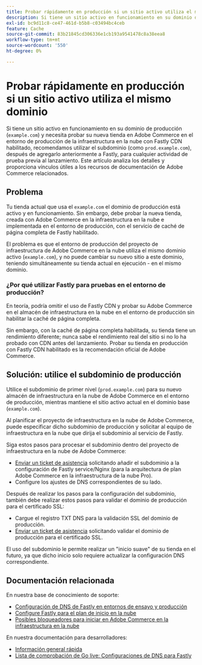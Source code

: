 ```yaml
---
title: Probar rápidamente en producción si un sitio activo utiliza el mismo dominio
description: Si tiene un sitio activo en funcionamiento en su dominio de producción (`example.com`) y necesita probar su nueva tienda en Adobe Commerce en el entorno de producción de la infraestructura de nube con Fastly CDN habilitado, recomendamos utilizar el subdominio (como `prod.example.com`), después de agregarlo anteriormente a Fastly, para cualquier actividad de prueba previa al lanzamiento. Este artículo analiza los detalles y proporciona vínculos útiles a los recursos de documentación de Adobe Commerce relacionados.
exl-id: bc9d11c8-ce47-461d-b5b8-c03494bc4ceb
feature: Cache
source-git-commit: 83b21845cd306336e1cb193a9541478c8a38eea8
workflow-type: tm+mt
source-wordcount: '550'
ht-degree: 0%

---
```


# Probar rápidamente en producción si un sitio activo utiliza el mismo dominio

Si tiene un sitio activo en funcionamiento en su dominio de producción (`example.com`) y necesita probar su nueva tienda en Adobe Commerce en el entorno de producción de la infraestructura en la nube con Fastly CDN habilitado, recomendamos utilizar el subdominio (como `prod.example.com`), después de agregarlo anteriormente a Fastly, para cualquier actividad de prueba previa al lanzamiento. Este artículo analiza los detalles y proporciona vínculos útiles a los recursos de documentación de Adobe Commerce relacionados.

## Problema

Tu tienda actual que usa el `example.com` el dominio de producción está activo y en funcionamiento. Sin embargo, debe probar la nueva tienda, creada con Adobe Commerce en la infraestructura en la nube e implementada en el entorno de producción, con el servicio de caché de página completa de Fastly habilitado.

El problema es que el entorno de producción del proyecto de infraestructura de Adobe Commerce en la nube utiliza el mismo dominio activo (`example.com`), y no puede cambiar su nuevo sitio a este dominio, teniendo simultáneamente su tienda actual en ejecución - en el mismo dominio.

### ¿Por qué utilizar Fastly para pruebas en el entorno de producción?

En teoría, podría omitir el uso de Fastly CDN y probar su Adobe Commerce en el almacén de infraestructura en la nube en el entorno de producción sin habilitar la caché de página completa.

Sin embargo, con la caché de página completa habilitada, su tienda tiene un rendimiento diferente; nunca sabe el rendimiento real del sitio si no lo ha probado con CDN antes del lanzamiento. Probar su tienda en producción con Fastly CDN habilitado es la recomendación oficial de Adobe Commerce.

## Solución: utilice el subdominio de producción

Utilice el subdominio de primer nivel (`prod.example.com`) para su nuevo almacén de infraestructura en la nube de Adobe Commerce en el entorno de producción, mientras mantiene el sitio activo actual en el dominio base (`example.com`).

Al planificar el proyecto de infraestructura en la nube de Adobe Commerce, puede especificar dicho subdominio de producción y solicitar al equipo de infraestructura en la nube que dirija el subdominio al servicio de Fastly.

Siga estos pasos para procesar el subdominio dentro del proyecto de infraestructura en la nube de Adobe Commerce:

* [Enviar un ticket de asistencia](/help/help-center-guide/help-center/magento-help-center-user-guide.md#submit-ticket) solicitando añadir el subdominio a la configuración de Fastly service/Nginx (para la arquitectura de plan Adobe Commerce en la infraestructura de la nube Pro).
* Configure los ajustes de DNS correspondientes de su lado.

Después de realizar los pasos para la configuración del subdominio, también debe realizar estos pasos para validar el dominio de producción para el certificado SSL:

* Cargue el registro TXT DNS para la validación SSL del dominio de producción.
* [Enviar un ticket de asistencia](/help/help-center-guide/help-center/magento-help-center-user-guide.md#submit-ticket) solicitando validar el dominio de producción para el certificado SSL.

El uso del subdominio le permite realizar un &quot;inicio suave&quot; de su tienda en el futuro, ya que dicho inicio solo requiere actualizar la configuración DNS correspondiente.

## Documentación relacionada

En nuestra base de conocimiento de soporte:

* [Configuración de DNS de Fastly en entornos de ensayo y producción](https://experienceleague.adobe.com/docs/commerce-knowledge-base/kb/how-to/configure-fastly-dns-settings-on-staging-and-production-environments.html)
* [Configure Fastly para el plan de inicio en la nube](https://experienceleague.adobe.com/docs/commerce-knowledge-base/kb/how-to/set-up-fastly-for-starter-plan-on-cloud.html)
* [Posibles bloqueadores para iniciar en Adobe Commerce en la infraestructura en la nube](https://experienceleague.adobe.com/docs/commerce-knowledge-base/kb/troubleshooting/miscellaneous/blockers-launching-on-magento-commerce-cloud.html)

En nuestra documentación para desarrolladores:

* [Información general rápida](https://experienceleague.adobe.com/docs/commerce-cloud-service/user-guide/cdn/fastly.html)
* [Lista de comprobación de Go live: Configuraciones de DNS para Fastly](https://experienceleague.adobe.com/docs/commerce-cloud-service/user-guide/launch/checklist.html)

